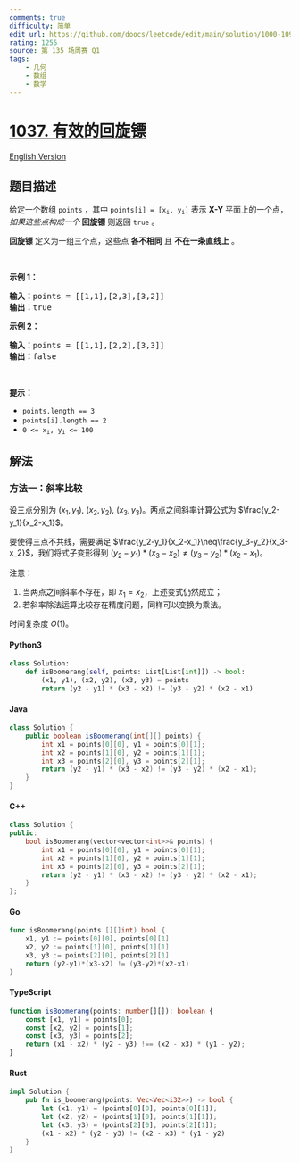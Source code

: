 ```yaml
---
comments: true
difficulty: 简单
edit_url: https://github.com/doocs/leetcode/edit/main/solution/1000-1099/1037.Valid%20Boomerang/README.md
rating: 1255
source: 第 135 场周赛 Q1
tags:
    - 几何
    - 数组
    - 数学
---
```


<!-- problem:start -->

# [1037. 有效的回旋镖](https://leetcode.cn/problems/valid-boomerang)

[English Version](/solution/1000-1099/1037.Valid%20Boomerang/README_EN.md)

## 题目描述

<!-- description:start -->

<p>给定一个数组<meta charset="UTF-8" />&nbsp;<code>points</code>&nbsp;，其中<meta charset="UTF-8" />&nbsp;<code>points[i] = [x<sub>i</sub>, y<sub>i</sub>]</code>&nbsp;表示 <strong>X-Y</strong> 平面上的一个点，<em>如果这些点构成一个&nbsp;</em><strong>回旋镖</strong>&nbsp;则返回&nbsp;<code>true</code>&nbsp;。</p>

<p><strong>回旋镖</strong>&nbsp;定义为一组三个点，这些点&nbsp;<strong>各不相同</strong>&nbsp;且&nbsp;<strong>不在一条直线上</strong>&nbsp;。</p>

<p>&nbsp;</p>

<p><strong>示例 1：</strong></p>

<pre>
<strong>输入：</strong>points = [[1,1],[2,3],[3,2]]
<strong>输出：</strong>true
</pre>

<p><strong>示例 2：</strong></p>

<pre>
<strong>输入：</strong>points = [[1,1],[2,2],[3,3]]
<strong>输出：</strong>false</pre>

<p>&nbsp;</p>

<p><strong>提示：</strong></p>
<meta charset="UTF-8" />

<ul>
	<li><code>points.length == 3</code></li>
	<li><code>points[i].length == 2</code></li>
	<li><code>0 &lt;= x<sub>i</sub>, y<sub>i</sub>&nbsp;&lt;= 100</code></li>
</ul>

<!-- description:end -->

## 解法

<!-- solution:start -->

### 方法一：斜率比较

设三点分别为 $(x_1,y_1)$, $(x_2,y_2)$, $(x_3,y_3)$。两点之间斜率计算公式为 $\frac{y_2-y_1}{x_2-x_1}$。

要使得三点不共线，需要满足 $\frac{y_2-y_1}{x_2-x_1}\neq\frac{y_3-y_2}{x_3-x_2}$，我们将式子变形得到 $(y_2-y_1)*(x_3-x_2) \neq (y_3-y_2)*(x_2-x_1)$。

注意：

1. 当两点之间斜率不存在，即 $x_1=x_2$，上述变式仍然成立；
2. 若斜率除法运算比较存在精度问题，同样可以变换为乘法。

时间复杂度 $O(1)$。

<!-- tabs:start -->

#### Python3

```python
class Solution:
    def isBoomerang(self, points: List[List[int]]) -> bool:
        (x1, y1), (x2, y2), (x3, y3) = points
        return (y2 - y1) * (x3 - x2) != (y3 - y2) * (x2 - x1)
```

#### Java

```java
class Solution {
    public boolean isBoomerang(int[][] points) {
        int x1 = points[0][0], y1 = points[0][1];
        int x2 = points[1][0], y2 = points[1][1];
        int x3 = points[2][0], y3 = points[2][1];
        return (y2 - y1) * (x3 - x2) != (y3 - y2) * (x2 - x1);
    }
}
```

#### C++

```cpp
class Solution {
public:
    bool isBoomerang(vector<vector<int>>& points) {
        int x1 = points[0][0], y1 = points[0][1];
        int x2 = points[1][0], y2 = points[1][1];
        int x3 = points[2][0], y3 = points[2][1];
        return (y2 - y1) * (x3 - x2) != (y3 - y2) * (x2 - x1);
    }
};
```

#### Go

```go
func isBoomerang(points [][]int) bool {
	x1, y1 := points[0][0], points[0][1]
	x2, y2 := points[1][0], points[1][1]
	x3, y3 := points[2][0], points[2][1]
	return (y2-y1)*(x3-x2) != (y3-y2)*(x2-x1)
}
```

#### TypeScript

```ts
function isBoomerang(points: number[][]): boolean {
    const [x1, y1] = points[0];
    const [x2, y2] = points[1];
    const [x3, y3] = points[2];
    return (x1 - x2) * (y2 - y3) !== (x2 - x3) * (y1 - y2);
}
```

#### Rust

```rust
impl Solution {
    pub fn is_boomerang(points: Vec<Vec<i32>>) -> bool {
        let (x1, y1) = (points[0][0], points[0][1]);
        let (x2, y2) = (points[1][0], points[1][1]);
        let (x3, y3) = (points[2][0], points[2][1]);
        (x1 - x2) * (y2 - y3) != (x2 - x3) * (y1 - y2)
    }
}
```

<!-- tabs:end -->

<!-- solution:end -->

<!-- problem:end -->
